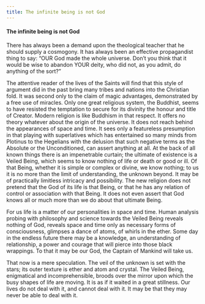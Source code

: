 ```yaml
---
title: The infinite being is not God
---
```

#### The infinite being is not God

There has always been a demand upon the theological teacher that he
should supply a cosmogony. It has always been an effective propagandist
thing to say: “OUR God made the whole universe. Don’t you think that it
would be wise to abandon YOUR deity, who did not, as you admit, do
anything of the sort?”

The attentive reader of the lives of the Saints will find that this
style of argument did in the past bring many tribes and nations into the
Christian fold. It was second only to the claim of magic advantages,
demonstrated by a free use of miracles. Only one great religious system,
the Buddhist, seems to have resisted the temptation to secure for its
divinity the honour and title of Creator. Modern religion is like
Buddhism in that respect. It offers no theory whatever about the origin
of the universe. It does not reach behind the appearances of space and
time. It sees only a featureless presumption in that playing with
superlatives which has entertained so many minds from Plotinus to the
Hegelians with the delusion that such negative terms as the Absolute or
the Unconditioned, can assert anything at all. At the back of all known
things there is an impenetrable curtain; the ultimate of existence is a
Veiled Being, which seems to know nothing of life or death or good or
ill. Of that Being, whether it is simple or complex or divine, we know
nothing; to us it is no more than the limit of understanding, the
unknown beyond. It may be of practically limitless intricacy and
possibility. The new religion does not pretend that the God of its life
is that Being, or that he has any relation of control or association
with that Being. It does not even assert that God knows all or much more
than we do about that ultimate Being.

For us life is a matter of our personalities in space and time. Human
analysis probing with philosophy and science towards the Veiled Being
reveals nothing of God, reveals space and time only as necessary forms
of consciousness, glimpses a dance of atoms, of whirls in the ether.
Some day in the endless future there may be a knowledge, an
understanding of relationship, a power and courage that will pierce into
those black wrappings. To that it may be our God, the Captain of Mankind
will take us.

That now is a mere speculation. The veil of the unknown is set with the
stars; its outer texture is ether and atom and crystal. The Veiled
Being, enigmatical and incomprehensible, broods over the mirror upon
which the busy shapes of life are moving. It is as if it waited in a
great stillness. Our lives do not deal with it, and cannot deal with it.
It may be that they may never be able to deal with it.
